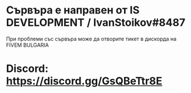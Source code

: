 # Сървъра е направен от IS DEVELOPMENT / IvanStoikov#8487 
При проблеми със сървъра може да отворите тикет в дискорда на FIVEM BULGARIA
# Discord: https://discord.gg/GsQBeTtr8E